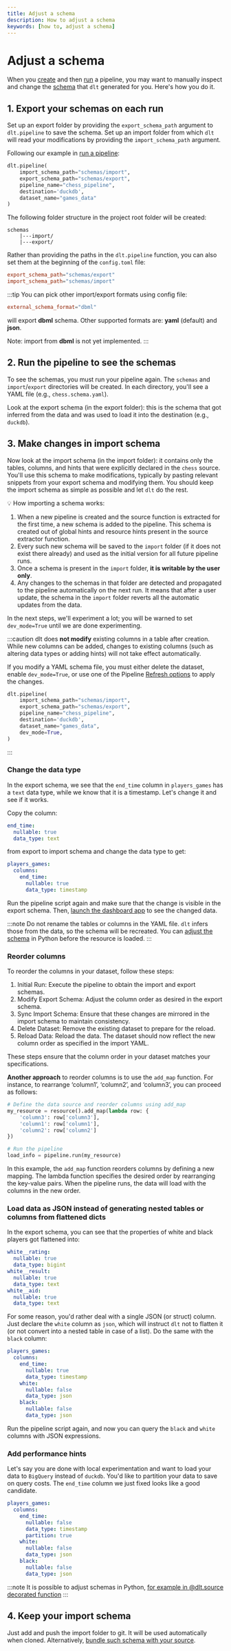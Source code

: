```yaml
---
title: Adjust a schema
description: How to adjust a schema
keywords: [how to, adjust a schema]
---
```


# Adjust a schema

When you [create](create-a-pipeline.md) and then [run](run-a-pipeline.md) a pipeline, you may want
to manually inspect and change the [schema](../general-usage/schema.md) that `dlt` generated for
you. Here's how you do it.

## 1. Export your schemas on each run

Set up an export folder by providing the `export_schema_path` argument to `dlt.pipeline` to save the
schema. Set up an import folder from which `dlt` will read your modifications by providing
the `import_schema_path` argument.

Following our example in [run a pipeline](run-a-pipeline.md):

```py
dlt.pipeline(
    import_schema_path="schemas/import",
    export_schema_path="schemas/export",
    pipeline_name="chess_pipeline",
    destination='duckdb',
    dataset_name="games_data"
)
```

The following folder structure in the project root folder will be created:

```text
schemas
    |---import/
    |---export/
```

Rather than providing the paths in the `dlt.pipeline` function, you can also set them at 
the beginning of the `config.toml` file:

```toml
export_schema_path="schemas/export"
import_schema_path="schemas/import"
```

:::tip
You can pick other import/export formats using config file:
```toml
external_schema_format="dbml"
```
will export **dbml** schema. Other supported formats are: **yaml** (default) and **json**.

Note: import from **dbml** is not yet implemented.
:::


## 2. Run the pipeline to see the schemas

To see the schemas, you must run your pipeline again. The `schemas` and `import`/`export`
directories will be created. In each directory, you'll see a YAML file (e.g., `chess.schema.yaml`).

Look at the export schema (in the export folder): this is the schema that got inferred from the data
and was used to load it into the destination (e.g., `duckdb`).

## 3. Make changes in import schema

Now look at the import schema (in the import folder): it contains only the tables, columns, and
hints that were explicitly declared in the `chess` source. You'll use this schema to make
modifications, typically by pasting relevant snippets from your export schema and modifying them.
You should keep the import schema as simple as possible and let `dlt` do the rest.

💡 How importing a schema works:

1. When a new pipeline is created and the source function is extracted for the first time, a new
   schema is added to the pipeline. This schema is created out of global hints and resource hints
   present in the source extractor function.
2. Every such new schema will be saved to the `import` folder (if it does not exist there already)
   and used as the initial version for all future pipeline runs.
3. Once a schema is present in the `import` folder, **it is writable by the user only**.
4. Any changes to the schemas in that folder are detected and propagated to the pipeline
   automatically on the next run. It means that after a user update, the schema in the `import`
   folder reverts all the automatic updates from the data.

In the next steps, we'll experiment a lot; you will be warned to set `dev_mode=True` until we are done experimenting.

:::caution
dlt does **not modify** existing columns in a table after creation. While new columns can be added, changes to existing 
columns (such as altering data types or adding hints) will not take effect automatically.

If you modify a YAML schema file, you must either delete the dataset, enable `dev_mode=True`, or use one of the Pipeline 
[Refresh options](../general-usage/pipeline#refresh-pipeline-data-and-state) to apply the changes.
```py
dlt.pipeline(
    import_schema_path="schemas/import",
    export_schema_path="schemas/export",
    pipeline_name="chess_pipeline",
    destination='duckdb',
    dataset_name="games_data",
    dev_mode=True,
)
```
:::

### Change the data type

In the export schema, we see that the `end_time` column in `players_games` has a `text` data type, while we know that it is a timestamp. Let's change it and see if it works.

Copy the column:

```yaml
end_time:
  nullable: true
  data_type: text
```

from export to import schema and change the data type to get:

```yaml
players_games:
  columns:
    end_time:
      nullable: true
      data_type: timestamp
```

Run the pipeline script again and make sure that the change is visible in the export schema. Then,
[launch the dashboard app](../general-usage/dashboard) to see the changed data.

:::note
Do not rename the tables or columns in the YAML file. `dlt` infers those from the data, so the schema will be recreated.
You can [adjust the schema](../general-usage/resource.md#set-table-name-and-adjust-schema) in Python before the resource is loaded.
:::

### Reorder columns
To reorder the columns in your dataset, follow these steps:

1. Initial Run: Execute the pipeline to obtain the import and export schemas.
1. Modify Export Schema: Adjust the column order as desired in the export schema.
1. Sync Import Schema: Ensure that these changes are mirrored in the import schema to maintain consistency.
1. Delete Dataset: Remove the existing dataset to prepare for the reload.
1. Reload Data: Reload the data. The dataset should now reflect the new column order as specified in the import YAML.

These steps ensure that the column order in your dataset matches your specifications.

**Another approach** to reorder columns is to use the `add_map` function. For instance, to rearrange ‘column1’, ‘column2’, and ‘column3’, you can proceed as follows:

```py
# Define the data source and reorder columns using add_map
my_resource = resource().add_map(lambda row: {
    'column3': row['column3'],
    'column1': row['column1'],
    'column2': row['column2']
})

# Run the pipeline
load_info = pipeline.run(my_resource)
```

In this example, the `add_map` function reorders columns by defining a new mapping. The lambda function specifies the desired order by rearranging the key-value pairs. When the pipeline runs, the data will load with the columns in the new order.

### Load data as JSON instead of generating nested tables or columns from flattened dicts

In the export schema, you can see that the properties of white and black players got flattened into:

```yaml
white__rating:
  nullable: true
  data_type: bigint
white__result:
  nullable: true
  data_type: text
white__aid:
  nullable: true
  data_type: text
```

For some reason, you'd rather deal with a single JSON (or struct) column. Just declare the `white`
column as `json`, which will instruct `dlt` not to flatten it (or not convert into a nested table in
case of a list). Do the same with the `black` column:

```yaml
players_games:
  columns:
    end_time:
      nullable: true
      data_type: timestamp
    white:
      nullable: false
      data_type: json
    black:
      nullable: false
      data_type: json
```

Run the pipeline script again, and now you can query the `black` and `white` columns with JSON
expressions.

### Add performance hints

Let's say you are done with local experimentation and want to load your data to `BigQuery` instead
of `duckdb`. You'd like to partition your data to save on query costs. The `end_time` column we just
fixed looks like a good candidate.

```yaml
players_games:
  columns:
    end_time:
      nullable: false
      data_type: timestamp
      partition: true
    white:
      nullable: false
      data_type: json
    black:
      nullable: false
      data_type: json
```

:::note
It is possible to adjust schemas in Python, [for example in @dlt.source decorated function](../general-usage/schema.md#schema-is-modified-in-the-source-function-body)
:::

## 4. Keep your import schema

Just add and push the import folder to git. It will be used automatically when cloned. Alternatively,
[bundle such schema with your source](../general-usage/schema.md#attaching-schemas-to-sources).

